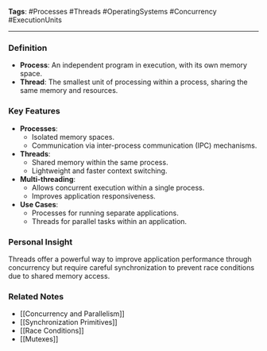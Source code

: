 **Tags**: #Processes #Threads #OperatingSystems #Concurrency #ExecutionUnits

---

### Definition

- **Process**: An independent program in execution, with its own memory space.
- **Thread**: The smallest unit of processing within a process, sharing the same memory and resources.

### Key Features

- **Processes**:
    - Isolated memory spaces.
    - Communication via inter-process communication (IPC) mechanisms.
- **Threads**:
    - Shared memory within the same process.
    - Lightweight and faster context switching.
- **Multi-threading**:
    - Allows concurrent execution within a single process.
    - Improves application responsiveness.
- **Use Cases**:
    - Processes for running separate applications.
    - Threads for parallel tasks within an application.

### Personal Insight

Threads offer a powerful way to improve application performance through concurrency but require careful synchronization to prevent race conditions due to shared memory access.

### Related Notes

- [[Concurrency and Parallelism]]
- [[Synchronization Primitives]]
- [[Race Conditions]]
- [[Mutexes]]